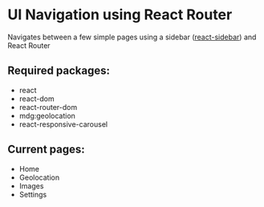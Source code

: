 UI Navigation using React Router
================================

Navigates between a few simple pages using a sidebar ([react-sidebar](https://github.com/balloob/react-sidebar)) and React Router

Required packages:
------------------

* react
* react-dom
* react-router-dom
* mdg:geolocation
* react-responsive-carousel

Current pages:
--------------

* Home
* Geolocation
* Images
* Settings